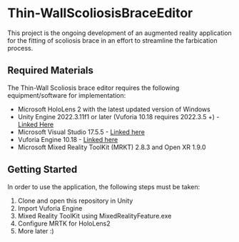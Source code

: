 # Thin-WallScoliosisBraceEditor

This project is the ongoing development of an augmented reality application for the fitting of scoliosis brace in an effort to streamline the farbication process. 

## Required Materials

The Thin-Wall Scoliosis brace editor requires the following equipment/software for implementation: 
- Microsoft HoloLens 2 with the latest updated version of Windows
- Unity Engine 2022.3.11f1 or later (Vuforia 10.18 requires 2022.3.5 +) - [Linked Here](https://unity.com/releases/editor/whats-new/2022.3.11)
- Microsoft Visual Studio 17.5.5 - [Linked here](https://visualstudio.microsoft.com/downloads/)
- Vuforia Engine 10.18 - [Linked here](https://developer.vuforia.com/downloads/sdk)
- Microsoft Mixed Reality ToolKit (MRKT) 2.8.3 and Open XR 1.9.0

## Getting Started 

In order to use the application, the following steps must be taken: 

1. Clone and open this repository in Unity
2. Import Vuforia Engine
3. Mixed Reality ToolKit using MixedRealityFeature.exe
4. Configure MRTK for HoloLens2
5. More later :)
   
